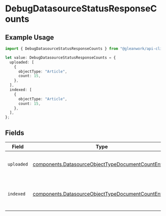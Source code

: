 # DebugDatasourceStatusResponseCounts

## Example Usage

```typescript
import { DebugDatasourceStatusResponseCounts } from "@gleanwork/api-client/models/components";

let value: DebugDatasourceStatusResponseCounts = {
  uploaded: [
    {
      objectType: "Article",
      count: 15,
    },
  ],
  indexed: [
    {
      objectType: "Article",
      count: 15,
    },
  ],
};
```

## Fields

| Field                                                                                                                    | Type                                                                                                                     | Required                                                                                                                 | Description                                                                                                              |
| ------------------------------------------------------------------------------------------------------------------------ | ------------------------------------------------------------------------------------------------------------------------ | ------------------------------------------------------------------------------------------------------------------------ | ------------------------------------------------------------------------------------------------------------------------ |
| `uploaded`                                                                                                               | [components.DatasourceObjectTypeDocumentCountEntry](../../models/components/datasourceobjecttypedocumentcountentry.md)[] | :heavy_minus_sign:                                                                                                       | A list of object types and corresponding upload counts                                                                   |
| `indexed`                                                                                                                | [components.DatasourceObjectTypeDocumentCountEntry](../../models/components/datasourceobjecttypedocumentcountentry.md)[] | :heavy_minus_sign:                                                                                                       | The number of documents indexed, grouped by objectType                                                                   |